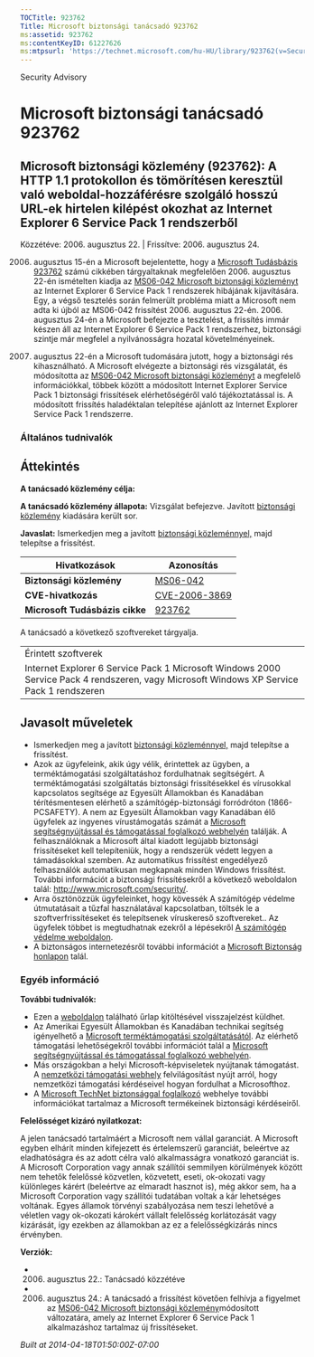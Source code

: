 ```yaml
---
TOCTitle: 923762
Title: Microsoft biztonsági tanácsadó 923762
ms:assetid: 923762
ms:contentKeyID: 61227626
ms:mtpsurl: 'https://technet.microsoft.com/hu-HU/library/923762(v=Security.10)'
---
```


Security Advisory

Microsoft biztonsági tanácsadó 923762
=====================================

Microsoft biztonsági közlemény (923762): A HTTP 1.1 protokollon és tömörítésen keresztül való weboldal-hozzáférésre szolgáló hosszú URL-ek hirtelen kilépést okozhat az Internet Explorer 6 Service Pack 1 rendszerből
----------------------------------------------------------------------------------------------------------------------------------------------------------------------------------------------------------------------

Közzétéve: 2006. augusztus 22. | Frissítve: 2006. augusztus 24.

2006. augusztus 15-én a Microsoft bejelentette, hogy a [Microsoft Tudásbázis 923762](http://support.microsoft.com/kb/923762/) számú cikkében tárgyaltaknak megfelelően 2006. augusztus 22-én ismételten kiadja az [MS06-042 Microsoft biztonsági közleményt](http://technet.microsoft.com/security/bulletin/ms06-042) az Internet Explorer 6 Service Pack 1 rendszerek hibájának kijavítására. Egy, a végső tesztelés során felmerült probléma miatt a Microsoft nem adta ki újból az MS06-042 frissítést 2006. augusztus 22-én. 2006. augusztus 24-én a Microsoft befejezte a tesztelést, a frissítés immár készen áll az Internet Explorer 6 Service Pack 1 rendszerhez, biztonsági szintje már megfelel a nyilvánosságra hozatal követelményeinek.

2006. augusztus 22-én a Microsoft tudomására jutott, hogy a biztonsági rés kihasználható. A Microsoft elvégezte a biztonsági rés vizsgálatát, és módosította az [MS06-042 Microsoft biztonsági közleményt](http://technet.microsoft.com/security/bulletin/ms06-042) a megfelelő információkkal, többek között a módosított Internet Explorer Service Pack 1 biztonsági frissítések elérhetőségéről való tájékoztatással is. A módosított frissítés haladéktalan telepítése ajánlott az Internet Explorer Service Pack 1 rendszerre.

### Általános tudnivalók

Áttekintés
----------

<span></span>
**A tanácsadó közlemény célja:**

**A tanácsadó közlemény állapota:** Vizsgálat befejezve. Javított [biztonsági közlemény](http://technet.microsoft.com/security/bulletin/ms06-042) kiadására került sor.

**Javaslat:** Ismerkedjen meg a javított [biztonsági közleménnyel,](http://technet.microsoft.com/security/bulletin/ms06-042) majd telepítse a frissítést.

| Hivatkozások                   | Azonosítás                                                                       |
|--------------------------------|----------------------------------------------------------------------------------|
| **Biztonsági közlemény**       | [MS06-042](http://technet.microsoft.com/security/bulletin/ms06-042)              |
| **CVE-hivatkozás**             | [CVE-2006-3869](http://www.cve.mitre.org/cgi-bin/cvename.cgi?name=cve-2006-3869) |
| **Microsoft Tudásbázis cikke** | [923762](http://support.microsoft.com/kb/923762)                                 |

A tanácsadó a következő szoftvereket tárgyalja.

|                                                                                                                                          |
|------------------------------------------------------------------------------------------------------------------------------------------|
| Érintett szoftverek                                                                                                                      |
| Internet Explorer 6 Service Pack 1 Microsoft Windows 2000 Service Pack 4 rendszeren, vagy Microsoft Windows XP Service Pack 1 rendszeren |

Javasolt műveletek
------------------

<span></span>
-   Ismerkedjen meg a javított [biztonsági közleménnyel,](http://technet.microsoft.com/security/bulletin/ms06-042) majd telepítse a frissítést.
-   Azok az ügyfeleink, akik úgy vélik, érintettek az ügyben, a terméktámogatási szolgáltatáshoz fordulhatnak segítségért. A terméktámogatási szolgáltatás biztonsági frissítésekkel és vírusokkal kapcsolatos segítsége az Egyesült Államokban és Kanadában térítésmentesen elérhető a számítógép-biztonsági forródróton (1866-PCSAFETY). A nem az Egyesült Államokban vagy Kanadában élő ügyfelek az ingyenes vírustámogatás számát a [Microsoft segítségnyújtással és támogatással foglalkozó webhelyén](http://support.microsoft.com/security/) találják.
    A felhasználóknak a Microsoft által kiadott legújabb biztonsági frissítéseket kell telepíteniük, hogy a rendszerük védett legyen a támadásokkal szemben. Az automatikus frissítést engedélyező felhasználók automatikusan megkapnak minden Windows frissítést. További információt a biztonsági frissítésekről a következő weboldalon talál: <http://www.microsoft.com/security/>.
-   Arra ösztönözzük ügyfeleinket, hogy kövessék A számítógép védelme útmutatásait a tűzfal használatával kapcsolatban, töltsék le a szoftverfrissítéseket és telepítsenek víruskereső szoftvereket.. Az ügyfelek többet is megtudhatnak ezekről a lépésekről [A számítógép védelme weboldalon](http://www.microsoft.com/protect).
-   A biztonságos internetezésről további információt a [Microsoft Biztonság honlapon](http://www.microsoft.com/security) talál.

### Egyéb információ

**További tudnivalók:**

-   Ezen a [weboldalon](https://support.microsoft.com/common/survey.aspx?scid=sw;en;1257&amp;showpage=1&amp;ws=technet&amp;sd=tech) található űrlap kitöltésével visszajelzést küldhet.
-   Az Amerikai Egyesült Államokban és Kanadában technikai segítség igényelhető a [Microsoft terméktámogatási szolgáltatásától](http://go.microsoft.com/fwlink/?linkid=21131). Az elérhető támogatási lehetőségekről további információt talál a [Microsoft segítségnyújtással és támogatással foglalkozó webhelyén](http://support.microsoft.com/).
-   Más országokban a helyi Microsoft-képviseletek nyújtanak támogatást. A [nemzetközi támogatási webhely](http://go.microsoft.com/fwlink/?linkid=21155) felvilágosítást nyújt arról, hogy nemzetközi támogatási kérdéseivel hogyan fordulhat a Microsofthoz.
-   A [Microsoft TechNet biztonsággal foglalkozó](http://go.microsoft.com/fwlink/?linkid=21132) webhelye további információkat tartalmaz a Microsoft termékeinek biztonsági kérdéseiről.

**Felelősséget kizáró nyilatkozat:**

A jelen tanácsadó tartalmáért a Microsoft nem vállal garanciát. A Microsoft egyben elhárít minden kifejezett és értelemszerű garanciát, beleértve az eladhatóságra és az adott célra való alkalmasságra vonatkozó garanciát is. A Microsoft Corporation vagy annak szállítói semmilyen körülmények között nem tehetők felelőssé közvetlen, közvetett, eseti, ok-okozati vagy különleges kárért (beleértve az elmaradt hasznot is), még akkor sem, ha a Microsoft Corporation vagy szállítói tudatában voltak a kár lehetséges voltának. Egyes államok törvényi szabályozása nem teszi lehetővé a véletlen vagy ok-okozati károkért vállalt felelősség korlátozását vagy kizárását, így ezekben az államokban az ez a felelősségkizárás nincs érvényben.

**Verziók:**

-   2006. augusztus 22.: Tanácsadó közzétéve
-   2006. augusztus 24.: A tanácsadó a frissítést követően felhívja a figyelmet az [MS06-042 Microsoft biztonsági közlemény](http://technet.microsoft.com/security/bulletin/ms06-042)módosított változatára, amely az Internet Explorer 6 Service Pack 1 alkalmazáshoz tartalmaz új frissítéseket.

*Built at 2014-04-18T01:50:00Z-07:00*

